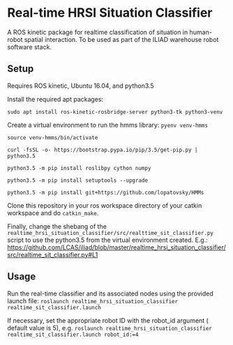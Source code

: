 # Real-time HRSI Situation Classifier
A ROS kinetic package for realtime classification of situation in human-robot spatial interaction. To be used as part of the ILIAD warehouse robot software stack.

## Setup
Requires ROS kinetic, Ubuntu 16.04, and python3.5

Install the required apt packages:

`sudo apt install ros-kinetic-rosbridge-server python3-tk python3-venv`

Create a virtual environment to run the hmms library:
`pyenv venv-hmms`

`source venv-hmms/bin/activate`

`curl -fsSL -o- https://bootstrap.pypa.io/pip/3.5/get-pip.py | python3.5`

`python3.5 -m pip install roslibpy cython numpy`

`python3.5 -m pip install setuptools --upgrade`

`python3.5 -m pip install git+https://github.com/lopatovsky/HMMs`

Clone this repository in your ros workspace  directory of your catkin workspace and do `catkin_make`.

Finally, change the shebang of the `realtime_hrsi_situation_classifier/src/realttime_sit_classifier.py` script to use the python3.5 from the virtual environment created. E.g.: https://github.com/LCAS/iliad/blob/master/realtime_hrsi_situation_classifier/src/realtime_sit_classifier.py#L1

## Usage
Run the real-time classifier and its associated nodes using the provided launch file:
`roslaunch realtime_hrsi_situation_classifier realtime_sit_classifier.launch`

If necessary, set the appropriate robot ID with the robot_id argument ( default value is 5), e.g. `roslaunch realtime_hrsi_situation_classifier realtime_sit_classifier.launch robot_id:=4`

